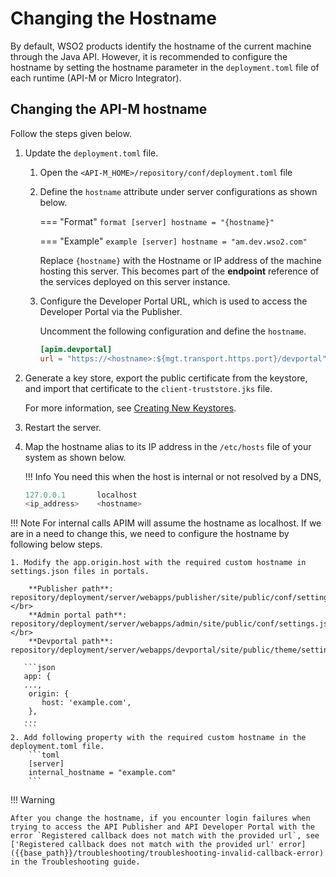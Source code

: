 # Changing the Hostname

By default, WSO2 products identify the hostname of the current machine through the Java API. However, it is recommended to configure the hostname by setting the hostname parameter in the `deployment.toml` file of each runtime (API-M or Micro Integrator).

## Changing the API-M hostname

Follow the steps given below.

1. Update the `deployment.toml` file.

    1. Open the `<API-M_HOME>/repository/conf/deployment.toml` file 
    
    2. Define the `hostname` attribute under server configurations as shown below.

        === "Format"
            ``` format
            [server]
            hostname = "{hostname}"
            ```
    
        === "Example"
            ``` example
            [server]
            hostname = "am.dev.wso2.com"
            ```
    
        Replace `{hostname}` with the  Hostname or IP address of the machine hosting this server. This becomes part of the **endpoint** reference of the services deployed on this server instance.
    
    3. Configure the Developer Portal URL, which is used to access the Developer Portal via the Publisher. 

        Uncomment the following configuration and define the `hostname`.

        ```toml
        [apim.devportal]
        url = "https://<hostname>:${mgt.transport.https.port}/devportal"
        ```

2.  Generate a key store, export the public certificate from the keystore, and import that certificate to the `client­-truststore.jks` file.
    
     For more information, see [Creating New Keystores]({{base_path}}/install-and-setup/setup/security/configuring-keystores/keystore-basics/creating-new-keystores/).

3.  Restart the server.

4.  Map the hostname alias to its IP address in the `/etc/hosts` file of your system as shown below.

    !!! Info
        You need this when the host is internal or not resolved by a DNS,

    ```java
    127.0.0.1       localhost
    <ip_address>    <hostname>
    ```

!!! Note
    For internal calls APIM will assume the hostname as localhost. If we are in a need to change this, we need to configure the hostname by following below steps.

    1. Modify the app.origin.host with the required custom hostname in settings.json files in portals.

        **Publisher path**: repository/deployment/server/webapps/publisher/site/public/conf/settings.json.</br>
        **Admin portal path**: repository/deployment/server/webapps/admin/site/public/conf/settings.json.</br>
        **Devportal path**: repository/deployment/server/webapps/devportal/site/public/theme/settings.json.
        
       ```json
       app: {
       ...,
        origin: {
           host: 'example.com',
        },
       ...
       ```
    2. Add following property with the required custom hostname in the deployment.toml file.
        ```toml
        [server]
        internal_hostname = "example.com"
        ```

!!! Warning

    After you change the hostname, if you encounter login failures when trying to access the API Publisher and API Developer Portal with the error `Registered callback does not match with the provided url`, see ['Registered callback does not match with the provided url' error]({{base_path}}/troubleshooting/troubleshooting-invalid-callback-error) in the Troubleshooting guide.
